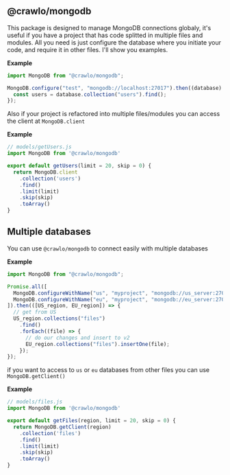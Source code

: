 ## @crawlo/mongodb

This package is designed to manage MongoDB connections globaly, it's useful if you have a project that has code splitted in multiple files and modules. All you need is just configure the database where you initiate your code, and require it in other files. I'll show you examples.

**Example**

```js
import MongoDB from "@crawlo/mongodb";

MongoDB.configure("test", "mongodb://localhost:27017").then((database) => {
  const users = database.collection("users").find();
});
```

Also if your project is refactored into multiple files/modules you can access the client at `MongoDB.client`

**Example**

```js
// models/getUsers.js
import MongoDB from '@crawlo/mongodb'

export default getUsers(limit = 20, skip = 0) {
  return MongoDB.client
    .collection('users')
    .find()
    .limit(limit)
    .skip(skip)
    .toArray()
}
```

## Multiple databases

You can use `@crawlo/mongodb` to connect easily with multiple databases

**Example**

```js
import MongoDB from "@crawlo/mongodb";

Promise.all([
  MongoDB.configureWithName("us", "myproject", "mongodb://us_server:27017"),
  MongoDB.configureWithName("eu", "myproject", "mongodb://eu_server:27017"),
]).then(([US_region, EU_region]) => {
  // get from US
  US_region.collections("files")
    .find()
    .forEach((file) => {
      // do our changes and insert to v2
      EU_region.collections("files").insertOne(file);
    });
});
```

if you want to access to `us` or `eu` databases from other files you can use `MongoDB.getClient()`

**Example**

```js
// models/files.js
import MongoDB from '@crawlo/mongodb'

export default getFiles(region, limit = 20, skip = 0) {
  return MongoDB.getClient(region)
    .collection('files')
    .find()
    .limit(limit)
    .skip(skip)
    .toArray()
}
```
